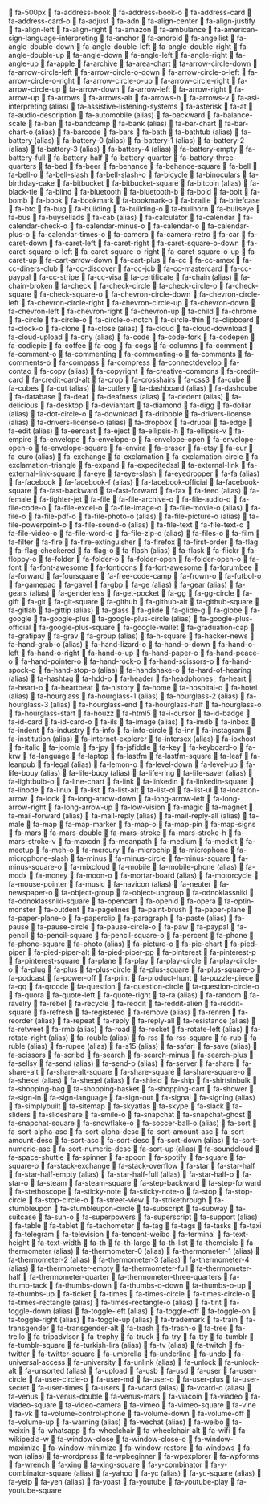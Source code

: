  fa-500px 
 fa-address-book 
 fa-address-book-o 
 fa-address-card 
 fa-address-card-o 
 fa-adjust 
 fa-adn 
 fa-align-center 
 fa-align-justify 
 fa-align-left 
 fa-align-right 
 fa-amazon 
 fa-ambulance 
 fa-american-sign-language-interpreting 
 fa-anchor 
 fa-android 
 fa-angellist 
 fa-angle-double-down 
 fa-angle-double-left 
 fa-angle-double-right 
 fa-angle-double-up 
 fa-angle-down 
 fa-angle-left 
 fa-angle-right 
 fa-angle-up 
 fa-apple 
 fa-archive 
 fa-area-chart 
 fa-arrow-circle-down 
 fa-arrow-circle-left 
 fa-arrow-circle-o-down 
 fa-arrow-circle-o-left 
 fa-arrow-circle-o-right 
 fa-arrow-circle-o-up 
 fa-arrow-circle-right 
 fa-arrow-circle-up 
 fa-arrow-down 
 fa-arrow-left 
 fa-arrow-right 
 fa-arrow-up 
 fa-arrows 
 fa-arrows-alt 
 fa-arrows-h 
 fa-arrows-v 
 fa-asl-interpreting (alias) 
 fa-assistive-listening-systems 
 fa-asterisk 
 fa-at 
 fa-audio-description 
 fa-automobile (alias) 
 fa-backward 
 fa-balance-scale 
 fa-ban 
 fa-bandcamp 
 fa-bank (alias) 
 fa-bar-chart 
 fa-bar-chart-o (alias) 
 fa-barcode 
 fa-bars 
 fa-bath 
 fa-bathtub (alias) 
 fa-battery (alias) 
 fa-battery-0 (alias) 
 fa-battery-1 (alias) 
 fa-battery-2 (alias) 
 fa-battery-3 (alias) 
 fa-battery-4 (alias) 
 fa-battery-empty 
 fa-battery-full 
 fa-battery-half 
 fa-battery-quarter 
 fa-battery-three-quarters 
 fa-bed 
 fa-beer 
 fa-behance 
 fa-behance-square 
 fa-bell 
 fa-bell-o 
 fa-bell-slash 
 fa-bell-slash-o 
 fa-bicycle 
 fa-binoculars 
 fa-birthday-cake 
 fa-bitbucket 
 fa-bitbucket-square 
 fa-bitcoin (alias) 
 fa-black-tie 
 fa-blind 
 fa-bluetooth 
 fa-bluetooth-b 
 fa-bold 
 fa-bolt 
 fa-bomb 
 fa-book 
 fa-bookmark 
 fa-bookmark-o 
 fa-braille 
 fa-briefcase 
 fa-btc 
 fa-bug 
 fa-building 
 fa-building-o 
 fa-bullhorn 
 fa-bullseye 
 fa-bus 
 fa-buysellads 
 fa-cab (alias) 
 fa-calculator 
 fa-calendar 
 fa-calendar-check-o 
 fa-calendar-minus-o 
 fa-calendar-o 
 fa-calendar-plus-o 
 fa-calendar-times-o 
 fa-camera 
 fa-camera-retro 
 fa-car 
 fa-caret-down 
 fa-caret-left 
 fa-caret-right 
 fa-caret-square-o-down 
 fa-caret-square-o-left 
 fa-caret-square-o-right 
 fa-caret-square-o-up 
 fa-caret-up 
 fa-cart-arrow-down 
 fa-cart-plus 
 fa-cc 
 fa-cc-amex 
 fa-cc-diners-club 
 fa-cc-discover 
 fa-cc-jcb 
 fa-cc-mastercard 
 fa-cc-paypal 
 fa-cc-stripe 
 fa-cc-visa 
 fa-certificate 
 fa-chain (alias) 
 fa-chain-broken 
 fa-check 
 fa-check-circle 
 fa-check-circle-o 
 fa-check-square 
 fa-check-square-o 
 fa-chevron-circle-down 
 fa-chevron-circle-left 
 fa-chevron-circle-right 
 fa-chevron-circle-up 
 fa-chevron-down 
 fa-chevron-left 
 fa-chevron-right 
 fa-chevron-up 
 fa-child 
 fa-chrome 
 fa-circle 
 fa-circle-o 
 fa-circle-o-notch 
 fa-circle-thin 
 fa-clipboard 
 fa-clock-o 
 fa-clone 
 fa-close (alias) 
 fa-cloud 
 fa-cloud-download 
 fa-cloud-upload 
 fa-cny (alias) 
 fa-code 
 fa-code-fork 
 fa-codepen 
 fa-codiepie 
 fa-coffee 
 fa-cog 
 fa-cogs 
 fa-columns 
 fa-comment 
 fa-comment-o 
 fa-commenting 
 fa-commenting-o 
 fa-comments 
 fa-comments-o 
 fa-compass 
 fa-compress 
 fa-connectdevelop 
 fa-contao 
 fa-copy (alias) 
 fa-copyright 
 fa-creative-commons 
 fa-credit-card 
 fa-credit-card-alt 
 fa-crop 
 fa-crosshairs 
 fa-css3 
 fa-cube 
 fa-cubes 
 fa-cut (alias) 
 fa-cutlery 
 fa-dashboard (alias) 
 fa-dashcube 
 fa-database 
 fa-deaf 
 fa-deafness (alias) 
 fa-dedent (alias) 
 fa-delicious 
 fa-desktop 
 fa-deviantart 
 fa-diamond 
 fa-digg 
 fa-dollar (alias) 
 fa-dot-circle-o 
 fa-download 
 fa-dribbble 
 fa-drivers-license (alias) 
 fa-drivers-license-o (alias) 
 fa-dropbox 
 fa-drupal 
 fa-edge 
 fa-edit (alias) 
 fa-eercast 
 fa-eject 
 fa-ellipsis-h 
 fa-ellipsis-v 
 fa-empire 
 fa-envelope 
 fa-envelope-o 
 fa-envelope-open 
 fa-envelope-open-o 
 fa-envelope-square 
 fa-envira 
 fa-eraser 
 fa-etsy 
 fa-eur 
 fa-euro (alias) 
 fa-exchange 
 fa-exclamation 
 fa-exclamation-circle 
 fa-exclamation-triangle 
 fa-expand 
 fa-expeditedssl 
 fa-external-link 
 fa-external-link-square 
 fa-eye 
 fa-eye-slash 
 fa-eyedropper 
 fa-fa (alias) 
 fa-facebook 
 fa-facebook-f (alias) 
 fa-facebook-official 
 fa-facebook-square 
 fa-fast-backward 
 fa-fast-forward 
 fa-fax 
 fa-feed (alias) 
 fa-female 
 fa-fighter-jet 
 fa-file 
 fa-file-archive-o 
 fa-file-audio-o 
 fa-file-code-o 
 fa-file-excel-o 
 fa-file-image-o 
 fa-file-movie-o (alias) 
 fa-file-o 
 fa-file-pdf-o 
 fa-file-photo-o (alias) 
 fa-file-picture-o (alias) 
 fa-file-powerpoint-o 
 fa-file-sound-o (alias) 
 fa-file-text 
 fa-file-text-o 
 fa-file-video-o 
 fa-file-word-o 
 fa-file-zip-o (alias) 
 fa-files-o 
 fa-film 
 fa-filter 
 fa-fire 
 fa-fire-extinguisher 
 fa-firefox 
 fa-first-order 
 fa-flag 
 fa-flag-checkered 
 fa-flag-o 
 fa-flash (alias) 
 fa-flask 
 fa-flickr 
 fa-floppy-o 
 fa-folder 
 fa-folder-o 
 fa-folder-open 
 fa-folder-open-o 
 fa-font 
 fa-font-awesome 
 fa-fonticons 
 fa-fort-awesome 
 fa-forumbee 
 fa-forward 
 fa-foursquare 
 fa-free-code-camp 
 fa-frown-o 
 fa-futbol-o 
 fa-gamepad 
 fa-gavel 
 fa-gbp 
 fa-ge (alias) 
 fa-gear (alias) 
 fa-gears (alias) 
 fa-genderless 
 fa-get-pocket 
 fa-gg 
 fa-gg-circle 
 fa-gift 
 fa-git 
 fa-git-square 
 fa-github 
 fa-github-alt 
 fa-github-square 
 fa-gitlab 
 fa-gittip (alias) 
 fa-glass 
 fa-glide 
 fa-glide-g 
 fa-globe 
 fa-google 
 fa-google-plus 
 fa-google-plus-circle (alias) 
 fa-google-plus-official 
 fa-google-plus-square 
 fa-google-wallet 
 fa-graduation-cap 
 fa-gratipay 
 fa-grav 
 fa-group (alias) 
 fa-h-square 
 fa-hacker-news 
 fa-hand-grab-o (alias) 
 fa-hand-lizard-o 
 fa-hand-o-down 
 fa-hand-o-left 
 fa-hand-o-right 
 fa-hand-o-up 
 fa-hand-paper-o 
 fa-hand-peace-o 
 fa-hand-pointer-o 
 fa-hand-rock-o 
 fa-hand-scissors-o 
 fa-hand-spock-o 
 fa-hand-stop-o (alias) 
 fa-handshake-o 
 fa-hard-of-hearing (alias) 
 fa-hashtag 
 fa-hdd-o 
 fa-header 
 fa-headphones 
 fa-heart 
 fa-heart-o 
 fa-heartbeat 
 fa-history 
 fa-home 
 fa-hospital-o 
 fa-hotel (alias) 
 fa-hourglass 
 fa-hourglass-1 (alias) 
 fa-hourglass-2 (alias) 
 fa-hourglass-3 (alias) 
 fa-hourglass-end 
 fa-hourglass-half 
 fa-hourglass-o 
 fa-hourglass-start 
 fa-houzz 
 fa-html5 
 fa-i-cursor 
 fa-id-badge 
 fa-id-card 
 fa-id-card-o 
 fa-ils 
 fa-image (alias) 
 fa-imdb 
 fa-inbox 
 fa-indent 
 fa-industry 
 fa-info 
 fa-info-circle 
 fa-inr 
 fa-instagram 
 fa-institution (alias) 
 fa-internet-explorer 
 fa-intersex (alias) 
 fa-ioxhost 
 fa-italic 
 fa-joomla 
 fa-jpy 
 fa-jsfiddle 
 fa-key 
 fa-keyboard-o 
 fa-krw 
 fa-language 
 fa-laptop 
 fa-lastfm 
 fa-lastfm-square 
 fa-leaf 
 fa-leanpub 
 fa-legal (alias) 
 fa-lemon-o 
 fa-level-down 
 fa-level-up 
 fa-life-bouy (alias) 
 fa-life-buoy (alias) 
 fa-life-ring 
 fa-life-saver (alias) 
 fa-lightbulb-o 
 fa-line-chart 
 fa-link 
 fa-linkedin 
 fa-linkedin-square 
 fa-linode 
 fa-linux 
 fa-list 
 fa-list-alt 
 fa-list-ol 
 fa-list-ul 
 fa-location-arrow 
 fa-lock 
 fa-long-arrow-down 
 fa-long-arrow-left 
 fa-long-arrow-right 
 fa-long-arrow-up 
 fa-low-vision 
 fa-magic 
 fa-magnet 
 fa-mail-forward (alias) 
 fa-mail-reply (alias) 
 fa-mail-reply-all (alias) 
 fa-male 
 fa-map 
 fa-map-marker 
 fa-map-o 
 fa-map-pin 
 fa-map-signs 
 fa-mars 
 fa-mars-double 
 fa-mars-stroke 
 fa-mars-stroke-h 
 fa-mars-stroke-v 
 fa-maxcdn 
 fa-meanpath 
 fa-medium 
 fa-medkit 
 fa-meetup 
 fa-meh-o 
 fa-mercury 
 fa-microchip 
 fa-microphone 
 fa-microphone-slash 
 fa-minus 
 fa-minus-circle 
 fa-minus-square 
 fa-minus-square-o 
 fa-mixcloud 
 fa-mobile 
 fa-mobile-phone (alias) 
 fa-modx 
 fa-money 
 fa-moon-o 
 fa-mortar-board (alias) 
 fa-motorcycle 
 fa-mouse-pointer 
 fa-music 
 fa-navicon (alias) 
 fa-neuter 
 fa-newspaper-o 
 fa-object-group 
 fa-object-ungroup 
 fa-odnoklassniki 
 fa-odnoklassniki-square 
 fa-opencart 
 fa-openid 
 fa-opera 
 fa-optin-monster 
 fa-outdent 
 fa-pagelines 
 fa-paint-brush 
 fa-paper-plane 
 fa-paper-plane-o 
 fa-paperclip 
 fa-paragraph 
 fa-paste (alias) 
 fa-pause 
 fa-pause-circle 
 fa-pause-circle-o 
 fa-paw 
 fa-paypal 
 fa-pencil 
 fa-pencil-square 
 fa-pencil-square-o 
 fa-percent 
 fa-phone 
 fa-phone-square 
 fa-photo (alias) 
 fa-picture-o 
 fa-pie-chart 
 fa-pied-piper 
 fa-pied-piper-alt 
 fa-pied-piper-pp 
 fa-pinterest 
 fa-pinterest-p 
 fa-pinterest-square 
 fa-plane 
 fa-play 
 fa-play-circle 
 fa-play-circle-o 
 fa-plug 
 fa-plus 
 fa-plus-circle 
 fa-plus-square 
 fa-plus-square-o 
 fa-podcast 
 fa-power-off 
 fa-print 
 fa-product-hunt 
 fa-puzzle-piece 
 fa-qq 
 fa-qrcode 
 fa-question 
 fa-question-circle 
 fa-question-circle-o 
 fa-quora 
 fa-quote-left 
 fa-quote-right 
 fa-ra (alias) 
 fa-random 
 fa-ravelry 
 fa-rebel 
 fa-recycle 
 fa-reddit 
 fa-reddit-alien 
 fa-reddit-square 
 fa-refresh 
 fa-registered 
 fa-remove (alias) 
 fa-renren 
 fa-reorder (alias) 
 fa-repeat 
 fa-reply 
 fa-reply-all 
 fa-resistance (alias) 
 fa-retweet 
 fa-rmb (alias) 
 fa-road 
 fa-rocket 
 fa-rotate-left (alias) 
 fa-rotate-right (alias) 
 fa-rouble (alias) 
 fa-rss 
 fa-rss-square 
 fa-rub 
 fa-ruble (alias) 
 fa-rupee (alias) 
 fa-s15 (alias) 
 fa-safari 
 fa-save (alias) 
 fa-scissors 
 fa-scribd 
 fa-search 
 fa-search-minus 
 fa-search-plus 
 fa-sellsy 
 fa-send (alias) 
 fa-send-o (alias) 
 fa-server 
 fa-share 
 fa-share-alt 
 fa-share-alt-square 
 fa-share-square 
 fa-share-square-o 
 fa-shekel (alias) 
 fa-sheqel (alias) 
 fa-shield 
 fa-ship 
 fa-shirtsinbulk 
 fa-shopping-bag 
 fa-shopping-basket 
 fa-shopping-cart 
 fa-shower 
 fa-sign-in 
 fa-sign-language 
 fa-sign-out 
 fa-signal 
 fa-signing (alias) 
 fa-simplybuilt 
 fa-sitemap 
 fa-skyatlas 
 fa-skype 
 fa-slack 
 fa-sliders 
 fa-slideshare 
 fa-smile-o 
 fa-snapchat 
 fa-snapchat-ghost 
 fa-snapchat-square 
 fa-snowflake-o 
 fa-soccer-ball-o (alias) 
 fa-sort 
 fa-sort-alpha-asc 
 fa-sort-alpha-desc 
 fa-sort-amount-asc 
 fa-sort-amount-desc 
 fa-sort-asc 
 fa-sort-desc 
 fa-sort-down (alias) 
 fa-sort-numeric-asc 
 fa-sort-numeric-desc 
 fa-sort-up (alias) 
 fa-soundcloud 
 fa-space-shuttle 
 fa-spinner 
 fa-spoon 
 fa-spotify 
 fa-square 
 fa-square-o 
 fa-stack-exchange 
 fa-stack-overflow 
 fa-star 
 fa-star-half 
 fa-star-half-empty (alias) 
 fa-star-half-full (alias) 
 fa-star-half-o 
 fa-star-o 
 fa-steam 
 fa-steam-square 
 fa-step-backward 
 fa-step-forward 
 fa-stethoscope 
 fa-sticky-note 
 fa-sticky-note-o 
 fa-stop 
 fa-stop-circle 
 fa-stop-circle-o 
 fa-street-view 
 fa-strikethrough 
 fa-stumbleupon 
 fa-stumbleupon-circle 
 fa-subscript 
 fa-subway 
 fa-suitcase 
 fa-sun-o 
 fa-superpowers 
 fa-superscript 
 fa-support (alias) 
 fa-table 
 fa-tablet 
 fa-tachometer 
 fa-tag 
 fa-tags 
 fa-tasks 
 fa-taxi 
 fa-telegram 
 fa-television 
 fa-tencent-weibo 
 fa-terminal 
 fa-text-height 
 fa-text-width 
 fa-th 
 fa-th-large 
 fa-th-list 
 fa-themeisle 
 fa-thermometer (alias) 
 fa-thermometer-0 (alias) 
 fa-thermometer-1 (alias) 
 fa-thermometer-2 (alias) 
 fa-thermometer-3 (alias) 
 fa-thermometer-4 (alias) 
 fa-thermometer-empty 
 fa-thermometer-full 
 fa-thermometer-half 
 fa-thermometer-quarter 
 fa-thermometer-three-quarters 
 fa-thumb-tack 
 fa-thumbs-down 
 fa-thumbs-o-down 
 fa-thumbs-o-up 
 fa-thumbs-up 
 fa-ticket 
 fa-times 
 fa-times-circle 
 fa-times-circle-o 
 fa-times-rectangle (alias) 
 fa-times-rectangle-o (alias) 
 fa-tint 
 fa-toggle-down (alias) 
 fa-toggle-left (alias) 
 fa-toggle-off 
 fa-toggle-on 
 fa-toggle-right (alias) 
 fa-toggle-up (alias) 
 fa-trademark 
 fa-train 
 fa-transgender 
 fa-transgender-alt 
 fa-trash 
 fa-trash-o 
 fa-tree 
 fa-trello 
 fa-tripadvisor 
 fa-trophy 
 fa-truck 
 fa-try 
 fa-tty 
 fa-tumblr 
 fa-tumblr-square 
 fa-turkish-lira (alias) 
 fa-tv (alias) 
 fa-twitch 
 fa-twitter 
 fa-twitter-square 
 fa-umbrella 
 fa-underline 
 fa-undo 
 fa-universal-access 
 fa-university 
 fa-unlink (alias) 
 fa-unlock 
 fa-unlock-alt 
 fa-unsorted (alias) 
 fa-upload 
 fa-usb 
 fa-usd 
 fa-user 
 fa-user-circle 
 fa-user-circle-o 
 fa-user-md 
 fa-user-o 
 fa-user-plus 
 fa-user-secret 
 fa-user-times 
 fa-users 
 fa-vcard (alias) 
 fa-vcard-o (alias) 
 fa-venus 
 fa-venus-double 
 fa-venus-mars 
 fa-viacoin 
 fa-viadeo 
 fa-viadeo-square 
 fa-video-camera 
 fa-vimeo 
 fa-vimeo-square 
 fa-vine 
 fa-vk 
 fa-volume-control-phone 
 fa-volume-down 
 fa-volume-off 
 fa-volume-up 
 fa-warning (alias) 
 fa-wechat (alias) 
 fa-weibo 
 fa-weixin 
 fa-whatsapp 
 fa-wheelchair 
 fa-wheelchair-alt 
 fa-wifi 
 fa-wikipedia-w 
 fa-window-close 
 fa-window-close-o 
 fa-window-maximize 
 fa-window-minimize 
 fa-window-restore 
 fa-windows 
 fa-won (alias) 
 fa-wordpress 
 fa-wpbeginner 
 fa-wpexplorer 
 fa-wpforms 
 fa-wrench 
 fa-xing 
 fa-xing-square 
 fa-y-combinator 
 fa-y-combinator-square (alias) 
 fa-yahoo 
 fa-yc (alias) 
 fa-yc-square (alias) 
 fa-yelp 
 fa-yen (alias) 
 fa-yoast 
 fa-youtube 
 fa-youtube-play 
 fa-youtube-square